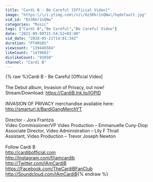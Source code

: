 ```yaml
---
title: "Cardi B - Be Careful [Official Video]"
image: "https:\/\/i.ytimg.com\/vi\/8zSRkr1nQNw\/hqdefault.jpg"
vid_id: "8zSRkr1nQNw"
categories: "Music"
tags: ["Cardi B","Be Careful","Be Careful Video"]
date: "2021-09-09T21:54:52+03:00"
vid_date: "2018-05-21T14:01:34Z"
duration: "PT4M10S"
viewcount: "139446584"
likeCount: "1470681"
dislikeCount: "93050"
channel: "Cardi B"
---
```

{% raw %}Cardi B - Be Careful [Official Video]<br /><br />The Debut album, Invasion of Privacy, out now!<br />Stream/Download: <a rel="nofollow" target="blank" href="https://CardiB.lnk.to/IOPID">https://CardiB.lnk.to/IOPID</a><br /><br />INVASION OF PRIVACY merchandise available here: <a rel="nofollow" target="blank" href="http://smarturl.it/BardiGangMerchYT">http://smarturl.it/BardiGangMerchYT</a><br /><br />Director - Jora Frantzis<br />Video Commissioner/VP Video Production – Emmanuelle Cuny-Diop<br />Associate Director, Video Administration – Lily F Thrall<br />Assistant, Video Production – Trevor Joseph Newton<br /><br />Follow Cardi B<br /><a rel="nofollow" target="blank" href="http://cardibofficial.com">http://cardibofficial.com</a><br /><a rel="nofollow" target="blank" href="http://Instagram.com/f/iamcardib">http://Instagram.com/f/iamcardib</a><br /><a rel="nofollow" target="blank" href="http://Twitter.com/IAmCardiB">http://Twitter.com/IAmCardiB</a><br /><a rel="nofollow" target="blank" href="https://Facebook.com/TheCardiBFanClub">https://Facebook.com/TheCardiBFanClub</a><br /><a rel="nofollow" target="blank" href="http://Soundcloud.com/IAmCardiB">http://Soundcloud.com/IAmCardiB</a>{% endraw %}
